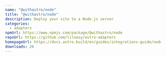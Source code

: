 ```yaml
---
name: "@withastro/node"
title: "@withastro/node"
description: Deploy your site to a Node.js server
categories:
  - adapters
npmUrl: https://www.npmjs.com/package/@withastro/node
repoUrl: https://github.com/lilnasy/astro-adapters
homepageUrl: https://docs.astro.build/en/guides/integrations-guide/node/
downloads: 26
---
```

